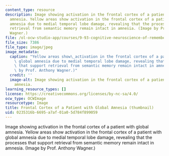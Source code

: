 ```yaml
---
content_type: resource
description: Image showing activation in the frontal cortex of a patient with global
  amnesia. Yellow areas show activation in the frontal cortex of a patient with global
  amnesia due to medial temporal lobe damage, revealing that the processes that support
  retrieval from semantic memory remain intact in amnesia. (Image by Prof. Anthony
  Wagner.)
file: /ol-ocw-studio-app/courses/9-93-cognitive-neuroscience-of-remembering-creating-and-controlling-memory-january-iap-2002/0235316b6695a7af01a05d784f899059_9-93iap02-th.jpg
file_size: 7386
file_type: image/jpeg
image_metadata:
  caption: "Yellow areas show\_activation in the frontal cortex of a patient with\
    \ global amnesia due to medial temporal lobe damage, revealing that the processes\
    \ that support retrieval from semantic memory remain intact in amnesia. (Image\
    \ by Prof. Anthony Wagner.)"
  credit: ''
  image-alt: Image showing activation in the frontal cortex of a patient with global
    amnesia.
learning_resource_types: []
license: https://creativecommons.org/licenses/by-nc-sa/4.0/
ocw_type: OCWImage
resourcetype: Image
title: Frontal Cortex of a Patient with Global Amnesia (thumbnail)
uid: 0235316b-6695-a7af-01a0-5d784f899059
---
```

Image showing activation in the frontal cortex of a patient with global amnesia. Yellow areas show activation in the frontal cortex of a patient with global amnesia due to medial temporal lobe damage, revealing that the processes that support retrieval from semantic memory remain intact in amnesia. (Image by Prof. Anthony Wagner.)